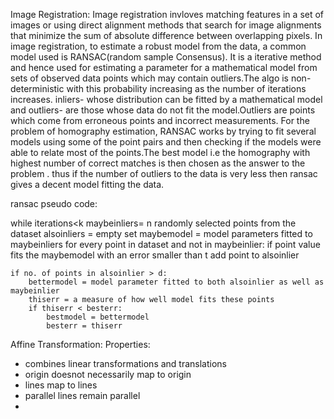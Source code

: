 Image Registration: Image registration invloves matching features in a set of images or using direct alignment methods that search for image alignments that minimize the sum of absolute difference between overlapping pixels. In image registration, to estimate a robust model from the data, a common model used is RANSAC(random sample Consensus). It is a iterative method and hence used for estimating a parameter for a mathematical model from sets of observed data points which may contain outliers.The algo is non-deterministic with this probability increasing as the number of iterations increases. 
inliers- whose distribution can be fitted by a mathematical model and outliers- are those whose data do not fit the model.Outliers are points which come from erroneous points and incorrect measurements. 
For the problem of homography estimation, RANSAC works by trying to fit several models using some of the point pairs and then checking if the models were able to relate most of the points.The best model i.e the homography with highest number of correct matches is then chosen as the answer to the problem . thus if the number of outliers to the data is very less then ransac gives a decent model fitting the data.

ransac pseudo code:

while iterations<k
    maybeinliers= n randomly selected points from the dataset
    alsoinliers = empty set
    maybemodel = model parameters fitted to maybeinliers
    for every point in dataset and not in maybeinlier:
        if point value fits the maybemodel with an error smaller than t
            add point to alsoinlier
    
    if no. of points in alsoinlier > d:
        bettermodel = model parameter fitted to both alsoinlier as well as maybeinlier
        thiserr = a measure of how well model fits these points
        if thiserr < besterr:
            bestmodel = bettermodel
            besterr = thiserr

Affine Transformation:
Properties:
- combines linear transformations and translations
- origin doesnot necessarily map to origin
- lines map to lines
- parallel lines remain parallel
- 
